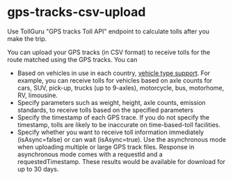 # gps-tracks-csv-upload
Use TollGuru "GPS tracks Toll API" endpoint to calculate tolls after you make the trip. 

You can upload your GPS tracks (in CSV format) to receive tolls for the route matched using the GPS tracks. You can
* Based on vehicles in use in each country, [vehicle type support](https://github.com/mapup/tollguru_vehicle_coverage/wiki/Vehicle-types-supported-by-TollGuru). For example, you can receive tolls for vehicles based on axle counts for cars, SUV, pick-up, trucks (up to 9-axles), motorcycle, bus, motorhome, RV, limousine.
* Specify parameters such as weight, height, axle counts, emission standards, to receive tolls based on the specified parameters
* Specify the timestamp of each GPS trace. If you do not specify the timestamp, tolls are likely to be inaccurate on time-based-toll facilities.
* Specify whether you want to receive toll information immediately (isAsync=false) or can wait (isAsync=true). Use the asynchronous mode when uploading multiple or large GPS track files. Response in asynchronous mode comes with a requestId and a requestedTimestamp. These results would be available for download for up to 30 days.
